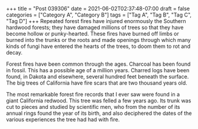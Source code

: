 +++
title = "Post 039306"
date = 2021-06-02T02:37:48-07:00
draft = false
categories = ["Category A", "Category B"]
tags = ["Tag A", "Tag B", "Tag C", "Tag D"]
+++
Repeated forest fires have injured enormously the Southern hardwood forests; they have damaged millions of trees so that they have become hollow or punky-hearted. These fires have burned off limbs or burned into the trunks or the roots and made openings through which many kinds of fungi have entered the hearts of the trees, to doom them to rot and decay.

Forest fires have been common through the ages. Charcoal has been found in fossil. This has a possible age of a million years. Charred logs have been found, in Dakota and elsewhere, several hundred feet beneath the surface. The big trees of California have fire scars that are two thousand years old.

The most remarkable forest fire records that I ever saw were found in a giant California redwood. This tree was felled a few years ago. Its trunk was cut to pieces and studied by scientific men, who from the number of its annual rings found the year of its birth, and also deciphered the dates of the various experiences the tree had had with fire.

